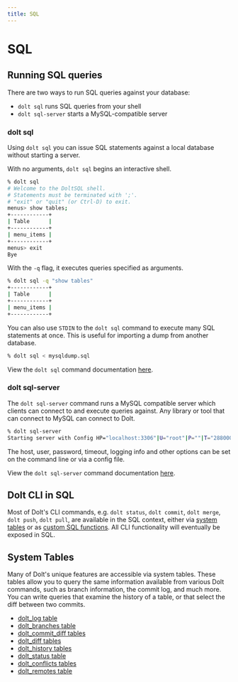 ```yaml
---
title: SQL
---
```


# SQL

## Running SQL queries

There are two ways to run SQL queries against your database:

- `dolt sql` runs SQL queries from your shell
- `dolt sql-server` starts a MySQL-compatible server

### dolt sql

Using `dolt sql` you can issue SQL statements against a local database
without starting a server.

With no arguments, `dolt sql` begins an interactive shell.

```bash
% dolt sql
# Welcome to the DoltSQL shell.
# Statements must be terminated with ';'.
# "exit" or "quit" (or Ctrl-D) to exit.
menus> show tables;
+------------+
| Table      |
+------------+
| menu_items |
+------------+
menus> exit
Bye
```

With the `-q` flag, it executes queries specified as arguments.

```bash
% dolt sql -q "show tables"
+------------+
| Table      |
+------------+
| menu_items |
+------------+
```

You can also use `STDIN` to the `dolt sql` command to execute many SQL statements at once. This is useful for importing a dump from another database.

```bash
% dolt sql < mysqldump.sql
```

View the `dolt sql` command documentation [here](./cli.md#dolt-sql).

### dolt sql-server

The `dolt sql-server` command runs a MySQL compatible server which
clients can connect to and execute queries against. Any library or tool
that can connect to MySQL can connect to Dolt.

```bash
% dolt sql-server
Starting server with Config HP="localhost:3306"|U="root"|P=""|T="28800000"|R="false"|L="info"
```

The host, user, password, timeout, logging info and other options can
be set on the command line or via a config file.

View the `dolt sql-server` command documentation
[here](./cli.md#dolt-sql-server).

## Dolt CLI in SQL

Most of Dolt's CLI commands, e.g. `dolt status`, `dolt commit`, `dolt merge`, `dolt push`, `dolt pull`, are available in the SQL context, either via [system tables](sql/dolt-system-tables.md) or as [custom SQL functions](sql/dolt-sql-functions.md). All CLI functionality will eventually
be exposed in SQL.

## System Tables

Many of Dolt's unique features are accessible via system tables. These
tables allow you to query the same information available from various
Dolt commands, such as branch information, the commit log, and much
more. You can write queries that examine the history of a table, or
that select the diff between two commits.

- [dolt_log table](sql/dolt-system-tables.md#dolt_branches)
- [dolt_branches table](sql/dolt-system-tables.md#dolt_branches)
- [dolt_commit_diff tables](sql/dolt-system-tables.md#dolt_commit_diff_usdtablename)
- [dolt_diff tables](sql/dolt-system-tables.md#dolt_diff_usdtablename)
- [dolt_history tables](sql/dolt-system-tables.md#dolt_history_usdtablename)
- [dolt_status table](sql/dolt-system-tables.md#dolt_status)
- [dolt_conflicts tables](sql/dolt-system-tables.md#dolt_conflicts_usdtablename)
- [dolt_remotes table](sql/dolt-system-tables.md#dolt_remotes)
